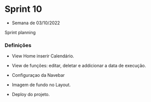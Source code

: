 # Sprint 10
 - Semana de 03/10/2022

Sprint planning

 ### Definições

- View Home inserir Calendário.

- View de funções: editar, deletar e addicionar a data de execução.

- Configuraçao da Navebar 

- Imagem de fundo no Layout.

- Deploy do projeto.
